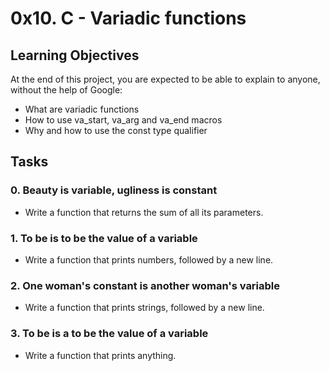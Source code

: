 # 0x10. C - Variadic functions
## Learning Objectives
At the end of this project, you are expected to be able to explain to anyone, without the help of Google:
* What are variadic functions
* How to use va_start, va_arg and va_end macros
* Why and how to use the const type qualifier
## Tasks
### 0. Beauty is variable, ugliness is constant
* Write a function that returns the sum of all its parameters.
### 1. To be is to be the value of a variable
* Write a function that prints numbers, followed by a new line.
### 2. One woman's constant is another woman's variable
* Write a function that prints strings, followed by a new line.
### 3. To be is a to be the value of a variable
* Write a function that prints anything.

